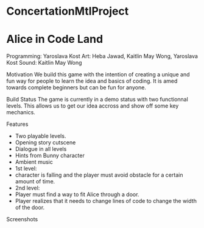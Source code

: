 # ConcertationMtlProject
# Alice in Code Land

Programming: Yaroslava Kost
Art: Heba Jawad, Kaitlin May Wong, Yaroslava Kost
Sound: Kaitlin May Wong

Motivation
We build this game with the intention of creating a unique and fun way for people to learn the idea and basics of coding. It is amed towards complete beginners but can be fun for anyone.

Build Status
The game is currently in a demo status with two functionnal levels.
This allows us to get our idea accross and show off some key mechanics.

Features
- Two playable levels.
- Opening story cutscene
- Dialogue in all levels
- Hints from Bunny character
- Ambient music
- 1st level: 
- character is falling and the player must avoid obstacle for a certain amount of time.
- 2nd level:
- Player must find a way to fit Alice through a door. 
- Player realizes that it needs to change lines of code to change the width of the door.

Screenshots
